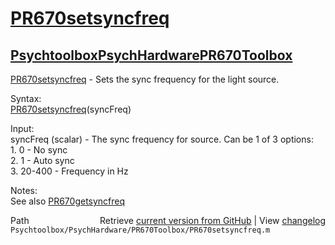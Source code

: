 # [PR670setsyncfreq](PR670setsyncfreq)
## [Psychtoolbox](Psychtoolbox)[PsychHardware](PsychHardware)[PR670Toolbox](PR670Toolbox)

[PR670setsyncfreq](PR670setsyncfreq) - Sets the sync frequency for the light source.  
  
Syntax:  
[PR670setsyncfreq](PR670setsyncfreq)(syncFreq)  
  
Input:  
syncFreq (scalar) - The sync frequency for source.  Can be 1 of 3 options:  
    1. 0 - No sync  
    2. 1 - Auto sync  
    3. 20-400 - Frequency in Hz  
  
Notes:  
See also [PR670getsyncfreq](PR670getsyncfreq)  




<div class="code_header" style="text-align:right;">
  <span style="float:left;">Path&nbsp;&nbsp;</span> <span class="counter">Retrieve <a href=
  "https://raw.github.com/Psychtoolbox-3/Psychtoolbox-3/beta/Psychtoolbox/PsychHardware/PR670Toolbox/PR670setsyncfreq.m">current version from GitHub</a> | View <a href=
  "https://github.com/Psychtoolbox-3/Psychtoolbox-3/commits/beta/Psychtoolbox/PsychHardware/PR670Toolbox/PR670setsyncfreq.m">changelog</a></span>
</div>
<div class="code">
  <code>Psychtoolbox/PsychHardware/PR670Toolbox/PR670setsyncfreq.m</code>
</div>

